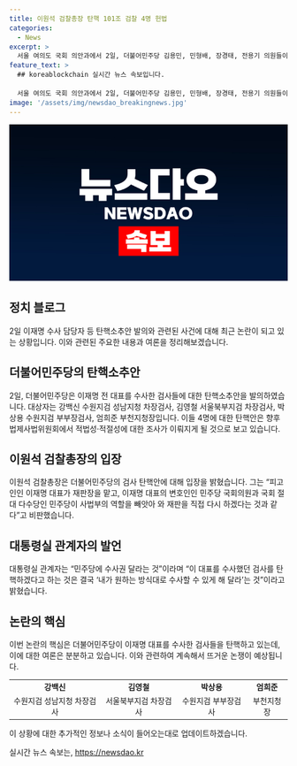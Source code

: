 ```yaml
---
title: 이원석 검찰총장 탄핵 101조 검찰 4명 헌법
categories:
  - News
excerpt: >
  서울 여의도 국회 의안과에서 2일, 더불어민주당 김용민, 민형배, 장경태, 전용기 의원들이 이재명 전 대표의 수사를 담당한 4명의 검사에 대한 탄핵소추안을 제출했다. 대상자는 이 전 대표의 각종 의혹 수사를 담당한 검사들이었으며, 이에 대한 법제사법위원회에서의 조사가 예정되어 있다. 또한, 검찰총장과 대통령실 관계자는 민주당의 이 대표와 관련된 수사를 담당한 검사들을 탄핵하려는 행위를 비판하고 있다.
feature_text: >
  ## koreablockchain 실시간 뉴스 속보입니다.

  서울 여의도 국회 의안과에서 2일, 더불어민주당 김용민, 민형배, 장경태, 전용기 의원들이 이재명 전 대표의 수사를 담당한 4명의 검사에 대한 탄핵소추안을 제출했다. 대상자는 이 전 대표의 각종 의혹 수사를 담당한 검사들이었으며, 이에 대한 법제사법위원회에서의 조사가 예정되어 있다. 또한, 검찰총장과 대통령실 관계자는 민주당의 이 대표와 관련된 수사를 담당한 검사들을 탄핵하려는 행위를 비판하고 있다.
image: '/assets/img/newsdao_breakingnews.jpg'
---
```


<p><img src="/assets/img/newsdao_breakingnews.jpg" alt="koreablockchain 속보" /></p>

<h2 data-ke-size="size26">정치 블로그</h2>

<p data-ke-size="size16">2일 이재명 수사 담당자 등 탄핵소추안 발의와 관련된 사건에 대해 최근 논란이 되고 있는 상황입니다. 이와 관련된 주요한 내용과 여론을 정리해보겠습니다.</p>

<h2 data-ke-size="size24">더불어민주당의 탄핵소추안</h2>

<p data-ke-size="size16">2일, 더불어민주당은 이재명 전 대표를 수사한 검사들에 대한 탄핵소추안을 발의하였습니다. 대상자는 강백신 수원지검 성남지청 차장검사, 김영철 서울북부지검 차장검사, 박상용 수원지검 부부장검사, 엄희준 부천지청장입니다. 이들 4명에 대한 탄핵안은 향후 법제사법위원회에서 적법성·적절성에 대한 조사가 이뤄지게 될 것으로 보고 있습니다.</p>

<h2 data-ke-size="size24">이원석 검찰총장의 입장</h2>

<p data-ke-size="size16">이원석 검찰총장은 더불어민주당의 검사 탄핵안에 대해 입장을 밝혔습니다. 그는 “피고인인 이재명 대표가 재판장을 맡고, 이재명 대표의 변호인인 민주당 국회의원과 국회 절대 다수당인 민주당이 사법부의 역할을 빼앗아 와 재판을 직접 다시 하겠다는 것과 같다”고 비판했습니다.</p>

<h2 data-ke-size="size24">대통령실 관계자의 발언</h2>

<p data-ke-size="size16">대통령실 관계자는 “민주당에 수사권 달라는 것”이라며 “이 대표를 수사했던 검사를 탄핵하겠다고 하는 것은 결국 ‘내가 원하는 방식대로 수사할 수 있게 해 달라’는 것”이라고 밝혔습니다.</p>

<h2 data-ke-size="size24">논란의 핵심</h2>

<p data-ke-size="size16">이번 논란의 핵심은 더불어민주당이 이재명 대표를 수사한 검사들을 탄핵하고 있는데, 이에 대한 여론은 분분하고 있습니다. 이와 관련하여 계속해서 뜨거운 논쟁이 예상됩니다.</p>

<table>
    <tbody>
        <tr>
            <td style="text-align: center; height: 17px;"><b>강백신</b></td>
            <td style="text-align: center; height: 17px;"><b>김영철</b></td>
            <td style="text-align: center; height: 17px;"><b>박상용</b></td>
            <td style="text-align: center; height: 17px;"><b>엄희준</b></td>
        </tr>
        <tr>
            <td style="text-align: center; height: 17px;">수원지검 성남지청 차장검사</td>
            <td style="text-align: center; height: 17px;">서울북부지검 차장검사</td>
            <td style="text-align: center; height: 17px;">수원지검 부부장검사</td>
            <td style="text-align: center; height: 17px;">부천지청장</td>
        </tr>
    </tbody>
</table>

<p data-ke-size="size16">이 상황에 대한 추가적인 정보나 소식이 들어오는대로 업데이트하겠습니다.</p>
실시간 뉴스 속보는, <a href="https://newsdao.kr" rel="dofollow">https://newsdao.kr</a>


